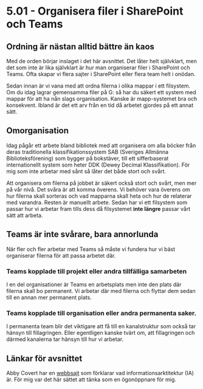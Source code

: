 # 5.01 - Organisera filer i SharePoint och Teams

## Ordning är nästan alltid bättre än kaos

Med de orden börjar inslaget i det här avsnittet. Det låter helt självklart, men det som inte är lika självklart är hur man organiserar filer i SharePoint och Teams. Ofta skapar vi flera sajter i SharePoint eller flera team helt i onödan. 

Sedan innan är vi vana med att ordna filerna i olika mappar i ett filsystem. Om du idag lagrar gemensamma filer på G: så har du säkert ett system med mappar för att ha nån slags organisation. Kanske är mapp-systemet bra och konsekvent. Ibland är det ett arv från en tid då arbetet gjordes på ett annat sätt. 

## Omorganisation

Idag pågår ett arbete bland bibliotek med att organisera om alla böcker från deras traditionella klassifikationssystem SAB (Sveriges Allmänna Biblioteksförening) som bygger på bokstäver, till ett sifferbaserat internationellt system som heter DDK (Dewey Decimal Klassifikation). För mig som inte arbetar med sånt så låter det både stort och svårt. 

Att organisera om filerna på jobbet är säkert också stort och svårt, men mer på vår nivå. Det svåra är att komma överens. Vi behöver vara överens om hur filerna skall sorteras och vad mapparna skall heta och hur de relaterar med varandra. Resten är manuellt arbete. Sedan har vi ett filsystem som passar hur vi arbetar fram tills dess då filsystemet **inte längre** passar vårt sätt att arbeta. 

## Teams är inte svårare, bara annorlunda

När fler och fler arbetar med Teams så måste vi fundera hur vi bäst organiserar filerna för att passa arbetet där. 

### Teams kopplade till projekt eller andra tillfälliga samarbeten

I en del organisationer är Teams en arbetsplats men inte den plats där filerna skall bo permanent.  Vi arbetar där med filerna och flyttar dem sedan till en annan mer permanent plats. 

### Teams kopplade till organisation eller andra permanenta saker. 

I permanenta team blir det viktigare att få till en kanalstruktur som också tar hänsyn till fillagringen. Eller egentligen kanske tvärt om, att fillagringen och därmed kanalerna tar hänsyn till hur vi arbetar. 

## Länkar för avsnittet

Abby Covert har en [webbsajt](https://www.howtomakesenseofanymess.com/) som förklarar vad informationsarktitektur (IA) är. För mig var det här sättet att tänka som en ögonöppnare för mig. 

